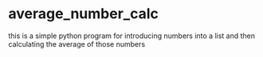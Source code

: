 # average_number_calc

this is a simple python program for introducing numbers into a list and then calculating the average of those numbers
